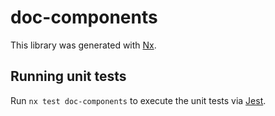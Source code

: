 # doc-components

This library was generated with [Nx](https://nx.dev).

## Running unit tests

Run `nx test doc-components` to execute the unit tests via [Jest](https://jestjs.io).
